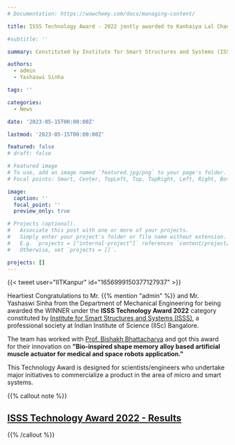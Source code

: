 ```yaml
---
# Documentation: https://wowchemy.com/docs/managing-content/

title: ISSS Technology Award - 2022 jontly awarded to Kanhaiya Lal Chaurasiya and Yashaswi Sinha

#subtitle: ''

summary: Constituted by Institute for Smart Structures and Systems (ISSS), a professional society at IISc Bangalore.

authors: 
  - admin
  - Yashaswi Sinha

tags: ''

categories: 
  - News

date: '2023-05-15T00:00:00Z'

lastmod: '2023-05-15T00:00:00Z'

featured: false
# draft: false

# Featured image
# To use, add an image named `featured.jpg/png` to your page's folder.
# Focal points: Smart, Center, TopLeft, Top, TopRight, Left, Right, BottomLeft, Bottom, BottomRight.

image:
  caption: ''
  focal_point: ''
  preview_only: true

# Projects (optional).
#   Associate this post with one or more of your projects.
#   Simply enter your project's folder or file name without extension.
#   E.g. `projects = ["internal-project"]` references `content/project/deep-learning/index.md`.
#   Otherwise, set `projects = []`.

projects: []
---
```

{{< tweet user="IITKanpur" id="1656999150377127937" >}}


Heartiest Congratulations to Mr. {{% mention "admin" %}} and Mr. Yashaswi Sinha from the Department of Mechanical Engineering for being awarded the WINNER under the **ISSS Technology Award 2022** category constituted by [Institute for Smart Structures and Systems (ISSS)](https://isssonline.in/), a professional society at Indian Institute of Science (IISc) Bangalore.

The team has worked with [Prof. Bishakh Bhattacharya](https://www.iitk.ac.in/smss/#about) and got this award for their innovation on **"Bio-inspired shape memory alloy based artificial muscle actuator for medical and space robots application."**

This Technology Award is designed for scientists/engineers who undertake major initiatives to commercialize a product in the area of micro and smart systems.

{{% callout note %}}
## [ISSS Technology Award 2022 - Results](https://isssonline.in/isss-awards-2022/)
{{% /callout %}}
